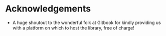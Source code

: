 # Acknowledgements

* A huge shoutout to the wonderful folk at Gitbook for kindly providing us with a platform on which to host the library, free of charge!

